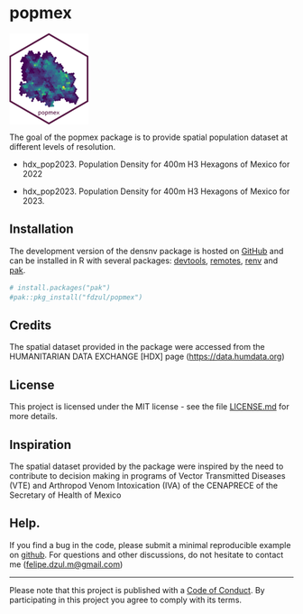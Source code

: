 
<!-- README.md is generated from README.Rmd. Please edit that file -->

# popmex

<!-- badges: start -->
<!-- badges: end -->

<img align="center" src="man/figures/logo.png" alt="logo" width="140">

The goal of the popmex package is to provide spatial population dataset
at different levels of resolution.

- hdx_pop2023. Population Density for 400m H3 Hexagons of Mexico for
  2022

- hdx_pop2023. Population Density for 400m H3 Hexagons of Mexico for
  2023.

## Installation

The development version of the densnv package is hosted on
[GitHub](https://github.com/) and can be installed in R with several
packages: [devtools](https://devtools.r-lib.org),
[remotes](https://remotes.r-lib.org),
[renv](https://rstudio.github.io/renv/articles/renv.html) and
[pak](https://pak.%20r-lib.org).

``` r
# install.packages("pak")
#pak::pkg_install("fdzul/popmex")
```

## Credits

The spatial dataset provided in the package were accessed from the
HUMANITARIAN DATA EXCHANGE \[HDX\] page (<https://data.humdata.org>)

## License

This project is licensed under the MIT license - see the file
[LICENSE.md](LICENSE.md) for more details.

## Inspiration

The spatial dataset provided by the package were inspired by the need to
contribute to decision making in programs of Vector Transmitted Diseases
(VTE) and Arthropod Venom Intoxication (IVA) of the CENAPRECE of the
Secretary of Health of Mexico

## Help.

If you find a bug in the code, please submit a minimal reproducible
example on [github](https://github.com/fdzul/popmex/issues). For
questions and other discussions, do not hesitate to contact me
(<felipe.dzul.m@gmail.com>)

------------------------------------------------------------------------

Please note that this project is published with a [Code of
Conduct](https://dplyr.tidyverse.org/CODE_OF_CONDUCT). By participating
in this project you agree to comply with its terms.
